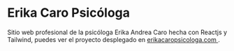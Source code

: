 # Erika Caro Psicóloga

Sitio web profesional de la psicóloga Erika Andrea Caro hecha con Reactjs y Tailwind, puedes ver el proyecto desplegado en [erikacaropsicologa.com ](https://erikacaropsicologa.com).
